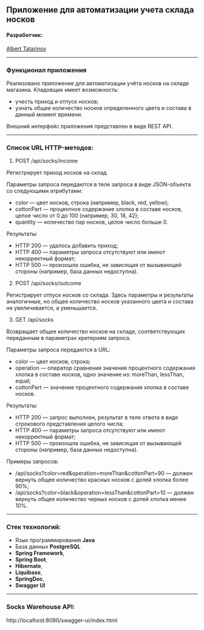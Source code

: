 ## Приложение для автоматизации учета склада носков

#### Разработчик:
[Albert Tatarinov](https://github.com/letuu)
***
### Функционал приложения ###
Реализовано приложение для автоматизации учёта носков на складе магазина. Кладовщик имеет возможность:

- учесть приход и отпуск носков;
- узнать общее количество носков определенного цвета и состава в данный момент времени.


Внешний интерфейс приложения представлен в виде REST API.

***
### Список URL HTTP-методов:
1. POST /api/socks/income

Регистрирует приход носков на склад.

Параметры запроса передаются в теле запроса в виде JSON-объекта со следующими атрибутами:

- color — цвет носков, строка (например, black, red, yellow);
- cottonPart — процентное содержание хлопка в составе носков, целое число от 0 до 100 (например, 30, 18, 42);
- quantity — количество пар носков, целое число больше 0.

Результаты:

- HTTP 200 — удалось добавить приход;
- HTTP 400 — параметры запроса отсутствуют или имеют некорректный формат;
- HTTP 500 — произошла ошибка, не зависящая от вызывающей стороны (например, база данных недоступна).

2. POST /api/socks/outcome

Регистрирует отпуск носков со склада. Здесь параметры и результаты аналогичные, но общее количество носков указанного цвета и состава не увеличивается, а уменьшается.

3. GET /api/socks

Возвращает общее количество носков на складе, соответствующих переданным в параметрах критериям запроса.

Параметры запроса передаются в URL:

- color — цвет носков, строка;
- operation — оператор сравнения значения процентного содержания хлопка в составе носков, одно значение из: moreThan, lessThan, equal;
- cottonPart — значение процентного содержания хлопка в составе носков.

Результаты:

- HTTP 200 — запрос выполнен, результат в теле ответа в виде строкового представления целого числа;
- HTTP 400 — параметры запроса отсутствуют или имеют некорректный формат;
- HTTP 500 — произошла ошибка, не зависящая от вызывающей стороны (например, база данных недоступна).

Примеры запросов:

- /api/socks?color=red&operation=moreThan&cottonPart=90 — должен вернуть общее количество красных носков с долей хлопка более 90%;
- /api/socks?color=black&operation=lessThan&cottonPart=10 — должен вернуть общее количество черных носков с долей хлопка менее 10%.

***
### Стек технологий: ###

- Язык программирования **Java**
- База данных **PostgreSQL**
- **Spring Framework**,
- **Spring Boot**,
- **Hibernate**, 
- **Liquibase**,
- **SpringDoc**,
- **Swagger UI**

***

### Socks Warehouse API: ###

http://localhost:8080/swagger-ui/index.html